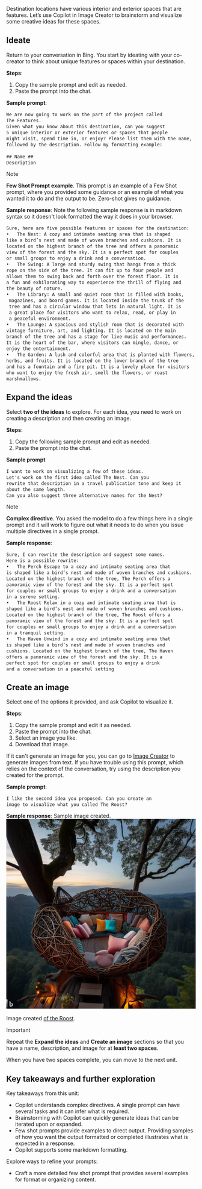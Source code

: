 Destination locations have various interior and exterior spaces that are features. Let’s use Copilot in Image Creator to brainstorm and visualize some creative ideas for these spaces.

## Ideate
Return to your conversation in Bing. You start by ideating with your co-creator to think about unique features or spaces within your destination.

**Steps**:
1. Copy the sample prompt and edit as needed.
2. Paste the prompt into the chat.

**Sample prompt**:
``` 
We are now going to work on the part of the project called 
The Features. 
Given what you know about this destination, can you suggest 
5 unique interior or exterior features or spaces that people 
might visit, spend time in, or enjoy? Please list them with the name, 
followed by the description. Follow my formatting example:

## Name ##
Description

```
> [!NOTE]
> **Few Shot Prompt example**. This prompt is an example of a Few Shot prompt, where you provided some guidance or an example of what you wanted it to do and the output to be. Zero-shot gives no guidance.


**Sample response**:
Note the following sample response is in markdown syntax so it doesn't look formatted the way it does in your browser.
```
Sure, here are five possible features or spaces for the destination:
•	The Nest: A cozy and intimate seating area that is shaped 
like a bird’s nest and made of woven branches and cushions. It is 
located on the highest branch of the tree and offers a panoramic 
view of the forest and the sky. It is a perfect spot for couples 
or small groups to enjoy a drink and a conversation.
•	The Swing: A large and sturdy swing that hangs from a thick 
rope on the side of the tree. It can fit up to four people and 
allows them to swing back and forth over the forest floor. It is 
a fun and exhilarating way to experience the thrill of flying and 
the beauty of nature.
•	The Library: A small and quiet room that is filled with books,
 magazines, and board games. It is located inside the trunk of the 
 tree and has a circular window that lets in natural light. It is 
 a great place for visitors who want to relax, read, or play in 
 a peaceful environment.
•	The Lounge: A spacious and stylish room that is decorated with 
vintage furniture, art, and lighting. It is located on the main 
branch of the tree and has a stage for live music and performances. 
It is the heart of the bar, where visitors can mingle, dance, or 
enjoy the entertainment.
•	The Garden: A lush and colorful area that is planted with flowers, 
herbs, and fruits. It is located on the lower branch of the tree 
and has a fountain and a fire pit. It is a lovely place for visitors 
who want to enjoy the fresh air, smell the flowers, or roast marshmallows.

```

## Expand the ideas
Select **two of the ideas** to explore. For each idea, you need to work on creating a description and then creating an image.

**Steps**:
1. Copy the following sample prompt and edit as needed.
2. Paste the prompt into the chat.


**Sample prompt**
```
I want to work on visualizing a few of these ideas. 
Let's work on the first idea called The Nest. Can you 
rewrite that description in a travel publication tone and keep it about the same length. 
Can you also suggest three alternative names for the Nest?
```

> [!NOTE]
> **Complex directive**. You asked the model to do a few things here in a single prompt and it will work to figure out what it needs to do when you issue multiple directives in a single prompt.

**Sample response**:
```
Sure, I can rewrite the description and suggest some names. 
Here is a possible rewrite:
•	The Perch Escape to a cozy and intimate seating area that 
is shaped like a bird’s nest and made of woven branches and cushions. 
Located on the highest branch of the tree, The Perch offers a 
panoramic view of the forest and the sky. It is a perfect spot 
for couples or small groups to enjoy a drink and a conversation 
in a serene setting.
•	The Roost Relax in a cozy and intimate seating area that is 
shaped like a bird’s nest and made of woven branches and cushions. 
Located on the highest branch of the tree, The Roost offers a 
panoramic view of the forest and the sky. It is a perfect spot 
for couples or small groups to enjoy a drink and a conversation 
in a tranquil setting.
•	The Haven Unwind in a cozy and intimate seating area that 
is shaped like a bird’s nest and made of woven branches and 
cushions. Located on the highest branch of the tree, The Haven 
offers a panoramic view of the forest and the sky. It is a 
perfect spot for couples or small groups to enjoy a drink 
and a conversation in a peaceful setting

```

## Create an image
Select one of the options it provided, and ask Copilot to visualize it.

**Steps**:
1. Copy the sample prompt and edit it as needed.
2. Paste the prompt into the chat.
3. Select an image you like.
4. Download that image.

If it can't generate an image for you, you can go to [Image Creator](https://www.bing.com/images/create) to generate images from text. If you have trouble using this prompt, which relies on the context of the conversation, try using the description you created for the prompt.


**Sample prompt**:
```
I like the second idea you proposed. Can you create an 
image to visualize what you called The Roost? 
```
**Sample response**:
Sample image created.
![Screenshot of the Space image.](../media/space.png)


Image created [of the Roost](https://www.bing.com/images/create/a-cozy-and-intimate-seating-area-that-is-shaped-li/649af52aabfe4860ab77aae36dfbb76e?id=he2eTz0FiCnziEwETvpXQQ%3d%3d&view=detailv2&idpp=genimg&idpclose=1&FORM=SYDBIC).


> [!IMPORTANT]
> Repeat the **Expand the ideas** and **Create an image** sections so that you have a name, description, and image for at **least two spaces**.

When you have two spaces complete, you can move to the next unit.

## Key takeaways and further exploration

Key takeaways from this unit:

- Copilot understands complex directives. A single prompt can have several tasks and it can infer what is required.  
- Brainstorming with Copilot can quickly generate ideas that can be iterated upon or expanded.  
- Few shot prompts provide examples to direct output. Providing samples of how you want the output formatted or completed illustrates what is expected in a response. 
- Copilot supports some markdown formatting.

Explore ways to refine your prompts:

- Craft a more detailed few shot prompt that provides several examples for format or organizing content.